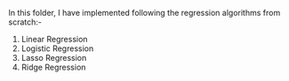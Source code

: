 In this folder, I have implemented following the regression algorithms from scratch:-

1. Linear Regression
2. Logistic Regression
3. Lasso Regression
4. Ridge Regression

